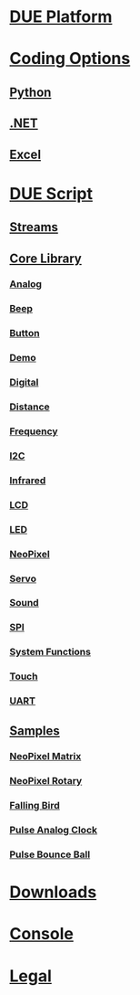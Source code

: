 
# [DUE Platform](intro.md)

# [Coding Options](coding-options/coding-options.md)
## [Python](coding-options/python.md)
## [.NET](coding-options/dotnet.md)
## [Excel](coding-options/excel.md)

# [DUE Script](due-script/due-script.md)

## [Streams](due-script/streams.md)
## [Core Library](due-script/corelib/corelib.md)
### [Analog](due-script/corelib/analog.md)
### [Beep](due-script/corelib/beep.md)
### [Button](due-script/corelib/button.md)
### [Demo](due-script/corelib/demo.md)
### [Digital](due-script/corelib/digital.md)
### [Distance](due-script/corelib/distance.md)
### [Frequency](due-script/corelib/frequency.md)
### [I2C](due-script/corelib/i2c.md)
### [Infrared](due-script/corelib/infrared.md)
### [LCD](due-script/corelib/lcd.md)
### [LED](due-script/corelib/led.md)
### [NeoPixel](due-script/corelib/neopixel.md)
### [Servo](due-script/corelib/servo.md)
### [Sound](due-script/corelib/sound.md)
### [SPI](due-script/corelib/spi.md)
### [System Functions](due-script/corelib/systemfunctions.md)
### [Touch](due-script/corelib/touch.md)
### [UART](due-script/corelib/uart.md)

## [Samples](due-script/samples/samples.md)
### [NeoPixel Matrix](due-script/samples/neopixel-matrix.md)
### [NeoPixel Rotary ](due-script/samples/rotary-neopixel.md)
### [Falling Bird](due-script/samples/falling-bird.md)
### [Pulse Analog Clock](due-script/samples/pulse-analogclock.md)
### [Pulse Bounce Ball](due-script/samples/pulse-bouncingball.md)

# [Downloads](downloads.md)
# [Console](console.md)

# [Legal](legal.md)
